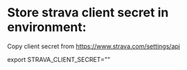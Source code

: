 # Store strava client secret in environment:

Copy client secret from https://www.strava.com/settings/api

export STRAVA_CLIENT_SECRET="<secret>"
